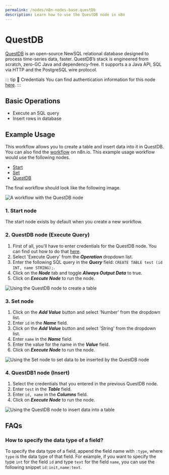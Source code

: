 ```yaml
---
permalink: /nodes/n8n-nodes-base.questDb
description: Learn how to use the QuestDB node in n8n
---
```


# QuestDB

[QuestDB](https://questdb.io/) is an open-source NewSQL relational database designed to process time-series data, faster. QuestDB’s stack is engineered from scratch, zero-GC Java and dependency-free. It supports a a Java API, SQL via HTTP and the PostgreSQL wire protocol.

::: tip 🔑 Credentials
You can find authentication information for this node [here](../../../credentials/QuestDB/README.md).
:::

## Basic Operations

- Execute an SQL query
- Insert rows in database


## Example Usage

This workflow allows you to create a table and insert data into it in QuestDB. You can also find the [workflow](https://n8n.io/workflows/592) on n8n.io. This example usage workflow would use the following nodes.
- [Start](../../core-nodes/Start/README.md)
- [Set](../../core-nodes/Set/README.md)
- [QuestDB]()

The final workflow should look like the following image.

![A workflow with the QuestDB node](./workflow.png)

### 1. Start node

The start node exists by default when you create a new workflow.


### 2. QuestDB node (Execute Query)

1. First of all, you'll have to enter credentials for the QuestDB node. You can find out how to do that [here](../../../credentials/QuestDB/README.md).
2. Select 'Execute Query' from the ***Operation*** dropdown list.
3. Enter the following SQL query in the ***Query*** field: `CREATE TABLE test (id INT, name STRING);`.
4. Click on the ***Node*** tab and toggle ***Always Output Data*** to true.
5. Click on ***Execute Node*** to run the node.

![Using the QuestDB node to create a table](./QuestDB_node.png)


### 3. Set node

1. Click on the ***Add Value*** button and select 'Number' from the dropdown list.
2. Enter `id` in the ***Name*** field.
3. Click on the ***Add Value*** button and select 'String' from the dropdown list.
4. Enter `name` in the ***Name*** field.
5. Enter the value for the name in the ***Value*** field.
6. Click on ***Execute Node*** to run the node.

![Using the Set node to set data to be inserted by the QuestDB node](./Set_node.png)


### 4. QuestDB1 node (Insert)

1. Select the credentials that you entered in the previous QuestDB node.
2. Enter `test` in the ***Table*** field.
3. Enter `id, name` in the ***Columns*** field.
4. Click on ***Execute Node*** to run the node.

![Using the QuestDB node to insert data into a table](./QuestDB1_node.png)

## FAQs

### How to specify the data type of a field?
To specify the data type of a field, append the field name with `:type`, where `type` is the data type of that field. For example, if you want to specify the type `int` for the field `id` and type `text` for the field `name`, you can use the following snippet `id:init,name:text`.
